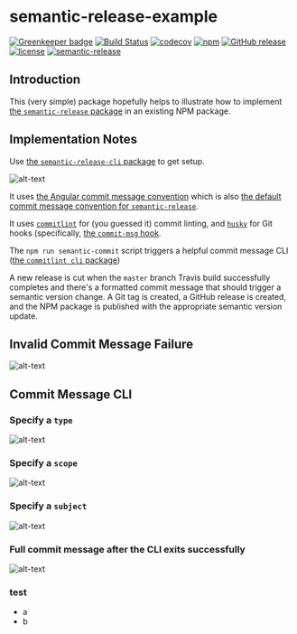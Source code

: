 # semantic-release-example

[![Greenkeeper badge](https://badges.greenkeeper.io/jaebradley/semantic-release-example.svg)](https://greenkeeper.io/)
[![Build Status](https://travis-ci.org/jaebradley/semantic-release-example.svg?branch=implement-semantic-release)](https://travis-ci.org/jaebradley/semantic-release-example)
[![codecov](https://codecov.io/gh/jaebradley/semantic-release-example/branch/master/graph/badge.svg)](https://codecov.io/gh/jaebradley/semantic-release-example)
[![npm](https://img.shields.io/npm/v/semantic-release-example.svg)](https://www.npmjs.com/package/semantic-release-example)
[![GitHub release](https://img.shields.io/github/release/jaebradley/semantic-release-example.svg)](https://github.com/jaebradley/semantic-release-example/releases)
[![license](https://img.shields.io/github/license/jaebradley/semantic-release-example.svg)](https://github.com/jaebradley/semantic-release-example/blob/master/LICENSE)
[![semantic-release](https://img.shields.io/badge/%20%20%F0%9F%93%A6%F0%9F%9A%80-semantic--release-e10079.svg?style=plastic)](https://github.com/semantic-release/semantic-release)

## Introduction

This (very simple) package hopefully helps to illustrate how to implement [the `semantic-release` package](https://github.com/semantic-release/semantic-release) in an existing NPM package.

## Implementation Notes

Use [the `semantic-release-cli` package](https://www.npmjs.com/package/semantic-release-cli) to get setup.

![alt-text](https://imgur.com/VdfTdU2.png)

It uses [the Angular commit message convention](https://github.com/angular/angular.js/blob/master/DEVELOPERS.md#commits) which is also [the default commit message convention for `semantic-release`](https://github.com/semantic-release/semantic-release#default-commit-message-format).

It uses [`commitlint`](https://github.com/marionebl/commitlint) for (you guessed it) commit linting, and [`husky`](https://github.com/typicode/husky) for Git hooks (specifically, [the `commit-msg` hook](https://git-scm.com/docs/githooks#_commit_msg).

The `npm run semantic-commit` script triggers a helpful commit message CLI ([the `commitlint cli` package](https://github.com/marionebl/commitlint/tree/master/@commitlint/cli))

A new release is cut when the `master` branch Travis build successfully completes and there's a formatted commit message that should trigger a semantic version change. A Git tag is created, a GitHub release is created, and the NPM package is published with the appropriate semantic version update.

## Invalid Commit Message Failure

![alt-text](https://imgur.com/uJNJW2x.png)

## Commit Message CLI

### Specify a `type`
![alt-text](https://imgur.com/jEascoN.png)

### Specify a `scope`
![alt-text](https://imgur.com/6RetlC3.png)

### Specify a `subject`
![alt-text](https://imgur.com/w6UiCw1.png)

### Full commit message after the CLI exits successfully
![alt-text](https://imgur.com/oyHT23e.png)

### test
- a
- b
